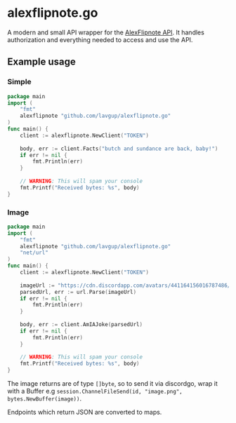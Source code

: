# alexflipnote.go
A modern and small API wrapper for the [AlexFlipnote API](https://api.alexflipnote.dev). It handles authorization and everything needed to access and use the API.
## Example usage
### Simple
```go
package main
import (
    "fmt"
    alexflipnote "github.com/lavgup/alexflipnote.go"
)
func main() {
    client := alexflipnote.NewClient("TOKEN")
    
    body, err := client.Facts("butch and sundance are back, baby!")
    if err != nil {
        fmt.Println(err)
    }
    
    // WARNING: This will spam your console
    fmt.Printf("Received bytes: %s", body)
}
```
### Image
```go
package main
import (
    "fmt"
    alexflipnote "github.com/lavgup/alexflipnote.go"
    "net/url"
)
func main() {
    client := alexflipnote.NewClient("TOKEN")
    
    imageUrl := "https://cdn.discordapp.com/avatars/441164156016787486/7a9cc8980bed842503c451efc79b74f7.png"
    parsedUrl, err := url.Parse(imageUrl)
    if err != nil {
        fmt.Println(err)
    }
    
    body, err := client.AmIAJoke(parsedUrl)
    if err != nil {
        fmt.Println(err)
    }
    
    // WARNING: This will spam your console
    fmt.Printf("Received bytes: %s", body)
}
```
The image returns are of type `[]byte`, so to send it via discordgo, wrap it with a Buffer e.g `session.ChannelFileSend(id, "image.png", bytes.NewBuffer(image))`.

Endpoints which return JSON are converted to maps.